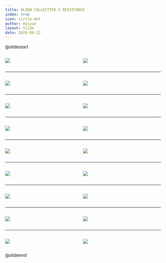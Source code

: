 ```yaml
---
title: ALIEN COLLECTIVE I RESISTANCE
index: true
icon: circle-dot
author: Haiyue
layout: Slide
date: 2024-09-22
---
```

 
@slidestart

<div style="display:flex">
<div style="flex:1">

![](https://raw.githubusercontent.com/yclord/reading/refs/heads/master/english/Level-Z/ALIEN%20COLLECTIVE%20I%20RESISTANCE/001.webp)
</div>
<div style="flex:1">

![](https://raw.githubusercontent.com/yclord/reading/refs/heads/master/english/Level-Z/ALIEN%20COLLECTIVE%20I%20RESISTANCE/002.webp)
</div>
</div>

---

<div style="display:flex">
<div style="flex:1">

![](https://raw.githubusercontent.com/yclord/reading/refs/heads/master/english/Level-Z/ALIEN%20COLLECTIVE%20I%20RESISTANCE/003.webp)
</div>
<div style="flex:1">

![](https://raw.githubusercontent.com/yclord/reading/refs/heads/master/english/Level-Z/ALIEN%20COLLECTIVE%20I%20RESISTANCE/004.webp)
</div>
</div>

---

<div style="display:flex">
<div style="flex:1">

![](https://raw.githubusercontent.com/yclord/reading/refs/heads/master/english/Level-Z/ALIEN%20COLLECTIVE%20I%20RESISTANCE/005.webp)
</div>
<div style="flex:1">

![](https://raw.githubusercontent.com/yclord/reading/refs/heads/master/english/Level-Z/ALIEN%20COLLECTIVE%20I%20RESISTANCE/006.webp)
</div>
</div>

---

<div style="display:flex">
<div style="flex:1">

![](https://raw.githubusercontent.com/yclord/reading/refs/heads/master/english/Level-Z/ALIEN%20COLLECTIVE%20I%20RESISTANCE/007.webp)
</div>
<div style="flex:1">

![](https://raw.githubusercontent.com/yclord/reading/refs/heads/master/english/Level-Z/ALIEN%20COLLECTIVE%20I%20RESISTANCE/008.webp)
</div>
</div>

---

<div style="display:flex">
<div style="flex:1">

![](https://raw.githubusercontent.com/yclord/reading/refs/heads/master/english/Level-Z/ALIEN%20COLLECTIVE%20I%20RESISTANCE/009.webp)
</div>
<div style="flex:1">

![](https://raw.githubusercontent.com/yclord/reading/refs/heads/master/english/Level-Z/ALIEN%20COLLECTIVE%20I%20RESISTANCE/010.webp)
</div>
</div>

---

<div style="display:flex">
<div style="flex:1">

![](https://raw.githubusercontent.com/yclord/reading/refs/heads/master/english/Level-Z/ALIEN%20COLLECTIVE%20I%20RESISTANCE/011.webp)
</div>
<div style="flex:1">

![](https://raw.githubusercontent.com/yclord/reading/refs/heads/master/english/Level-Z/ALIEN%20COLLECTIVE%20I%20RESISTANCE/012.webp)
</div>
</div>

---

<div style="display:flex">
<div style="flex:1">

![](https://raw.githubusercontent.com/yclord/reading/refs/heads/master/english/Level-Z/ALIEN%20COLLECTIVE%20I%20RESISTANCE/013.webp)
</div>
<div style="flex:1">

![](https://raw.githubusercontent.com/yclord/reading/refs/heads/master/english/Level-Z/ALIEN%20COLLECTIVE%20I%20RESISTANCE/014.webp)
</div>
</div>

---

<div style="display:flex">
<div style="flex:1">

![](https://raw.githubusercontent.com/yclord/reading/refs/heads/master/english/Level-Z/ALIEN%20COLLECTIVE%20I%20RESISTANCE/015.webp)
</div>
<div style="flex:1">

![](https://raw.githubusercontent.com/yclord/reading/refs/heads/master/english/Level-Z/ALIEN%20COLLECTIVE%20I%20RESISTANCE/016.webp)
</div>
</div>

---

<div style="display:flex">
<div style="flex:1">

![](https://raw.githubusercontent.com/yclord/reading/refs/heads/master/english/Level-Z/ALIEN%20COLLECTIVE%20I%20RESISTANCE/017.webp)
</div>
<div style="flex:1">

![](https://raw.githubusercontent.com/yclord/reading/refs/heads/master/english/Level-Z/ALIEN%20COLLECTIVE%20I%20RESISTANCE/018.webp)
</div>
</div>

@slideend